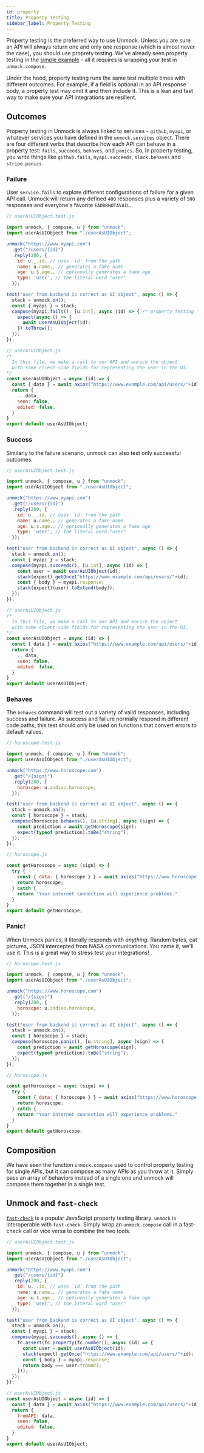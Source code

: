 ```yaml
---
id: property
title: Property Testing
sidebar_label: Property Testing
---
```


Property testing is the preferred way to use Unmock. Unless you are sure an API will always return one and only one response (which is almost never the case), you should use proprety testing.  We've already seen property testing in the [simple example](introduction.md) - all it requires is wrapping your test in `unmock.compose`.

Under the hood, property testing runs the same test multiple times with different outcomes. For example, if a field is optional in an API response body, a property test may omit it and then include it.  This is a lean and fast way to make sure your API integrations are resilient.

## Outcomes

Property testing in Unmock is always linked to services - `github`, `myapi`, or whatever services you have defined in the `unmock.services` object. There are four different verbs that describe how each API can behave in a property test: `fails`, `succeeds`, `behaves`, and `panics`.  So, in property testing, you write things like `github.fails`, `myapi.succeeds`, `slack.behaves` and `stripe.panics`.

### Failure

User `service.fails` to explore different configurations of failure for a given API call.  Unmock will return any defined `400` responses plus a variety of `500` responses and everyone's favorite `EADDRNOTAVAIL`.

<!--DOCUSAURUS_CODE_TABS-->

<!--Test-->
```javascript
// userAsUIObject.test.js

import unmock, { compose, u } from "unmock";
import userAsUIObject from "./userAsUIObject";

unmock("https://www.myapi.com")
  .get("/users/{id}")
  .reply(200, {
    id: u._.id, // uses `id` from the path
    name: u.name., // generates a fake name
    age: u.$.age., // optionally generates a fake age
    type: 'user', // the literal word "user"
  });

test("user from backend is correct as UI object", async () => {
  stack = unmock.on();
  const { myapi } = stack;
  compose(myapi.fails(), [u.int], async (id) => { /* property testing */
    expect(async () => {
      await userAsUIObject(id);
    }).toThrow();
  });
});
```

<!--Code-->
```javascript
// userAsUIObject.js
/*
  In this file, we make a call to our API and enrich the object
  with some client-side fields for representing the user in the UI.
*/
const userAsUIObject = async (id) => {
  const { data } = await axios("https://www.example.com/api/users/"+id);
  return {
    ...data,
    seen: false,
    edited: false,
  }
}
export default userAsUIObject;
```

<!--END_DOCUSAURUS_CODE_TABS-->

### Success

Similarly to the failure scenario, unmock can also test only successful outcomes.

<!--DOCUSAURUS_CODE_TABS-->

<!--Test-->
```javascript
// userAsUIObject.test.js

import unmock, { compose, u } from "unmock";
import userAsUIObject from "./userAsUIObject";

unmock("https://www.myapi.com")
  .get("/users/{id}")
  .reply(200, {
    id: u._.id, // uses `id` from the path
    name: u.name., // generates a fake name
    age: u.$.age., // optionally generates a fake age
    type: 'user', // the literal word "user"
  });

test("user from backend is correct as UI object", async () => {
  stack = unmock.on();
  const { myapi } = stack;
  compose(myapi.succeeds(), [u.int], async (id) => {
    const user = await userAsUIObject(id);
    stack(expect).getOnce("https://www.example.com/api/users/"+id);
    const { body } = myapi.response;
    stack(expect)(user).toExtend(body));
  });
});
```

<!--Code-->
```javascript
// userAsUIObject.js
/*
  In this file, we make a call to our API and enrich the object
  with some client-side fields for representing the user in the UI.
*/
const userAsUIObject = async (id) => {
  const { data } = await axios("https://www.example.com/api/users/"+id);
  return {
    ...data,
    seen: false,
    edited: false,
  }
}
export default userAsUIObject;
```

<!--END_DOCUSAURUS_CODE_TABS-->


### Behaves

The `behaves` command will test out a variety of valid responses, including success and failure. As success and failure normally respond in different code paths, this test should only be used on functions that convert errors to default values.

<!--DOCUSAURUS_CODE_TABS-->

<!--Test-->
```javascript
// horoscope.test.js

import unmock, { compose, u } from "unmock";
import userAsUIObject from "./userAsUIObject";

unmock("https://www.horoscope.com")
  .get("/{sign}")
  .reply(200, {
    horoscpe: u.zodiac.horoscope,
  });

test("user from backend is correct as UI object", async () => {
  stack = unmock.on();
  const { horoscope } = stack;
  compose(horoscope.behaves(), [u.string], async (sign) => {
    const prediction = await getHoroscope(sign);
    expect(typeof prediction).toBe("string");
  });
});
```

<!--Code-->
```javascript
// horoscope.js

const getHoroscope = async (sign) => {
  try {
    const { data: { horoscope } } = await axios("https://www.horoscope.com/"+sign);
    return horoscope;
  } catch {
    return "Your internet connection will experience problems."
  }
}
export default getHoroscope;
```

<!--END_DOCUSAURUS_CODE_TABS-->

### Panic!

When Unmock panics, it literally responds with *anything*. Random bytes, cat pictures, JSON intercepted from NASA communications. You name it, we'll use it.  This is a great way to stress test your integrations!

<!--DOCUSAURUS_CODE_TABS-->

<!--Test-->
```javascript
// horoscope.test.js

import unmock, { compose, u } from "unmock";
import userAsUIObject from "./userAsUIObject";

unmock("https://www.horoscope.com")
  .get("/{sign}")
  .reply(200, {
    horoscpe: u.zodiac.horoscope,
  });

test("user from backend is correct as UI object", async () => {
  stack = unmock.on();
  const { horoscope } = stack;
  compose(horoscope.panic(), [u.string], async (sign) => {
    const prediction = await getHoroscope(sign);
    expect(typeof prediction).toBe("string");
  });
});
```

<!--Code-->
```javascript
// horoscope.js

const getHoroscope = async (sign) => {
  try {
    const { data: { horoscope } } = await axios("https://www.horoscope.com/"+sign);
    return horoscope;
  } catch {
    return "Your internet connection will experience problems."
  }
}
export default getHoroscope;
```

<!--END_DOCUSAURUS_CODE_TABS-->

## Composition

We have seen the function `unmock.compose` used to control property testing for single APIs, but it can compose as many APIs as you throw at it. Simply pass an array of behaviors instead of a single one and unmock will compose them together in a single test.

## Unmock and `fast-check`

[`fast-check`](https://www.npmjs.com/package/fast-check) is a popular JavaScript property testing library. `unmock` is interoperable with `fast-check`.  Simply wrap an `unmock.compose` call in a fast-check call or vice versa to combine the two tools.

<!--DOCUSAURUS_CODE_TABS-->

<!--Test-->
```javascript
// userAsUIObject.test.js

import unmock, { compose, u } from "unmock";
import userAsUIObject from "./userAsUIObject";

unmock("https://www.myapi.com")
  .get("/users/{id}")
  .reply(200, {
    id: u._.id, // uses `id` from the path
    name: u.name., // generates a fake name
    age: u.$.age., // optionally generates a fake age
    type: 'user', // the literal word "user"
  });

test("user from backend is correct as UI object", async () => {
  stack = unmock.on();
  const { myapi } = stack;
  compose(myapi.succeeds(), async () => {
    fc.assert(fc.property(fc.number(), async (id) => {
      const user = await userAsUIObject(id);
      stack(expect).getOnce("https://www.example.com/api/users/"+id);
      const { body } = myapi.response;
      return body === user.fromAPI;
    }));
  });
});
```

<!--Code-->
```javascript
// userAsUIObject.js
const userAsUIObject = async (id) => {
  const { data } = await axios("https://www.example.com/api/users/"+id);
  return {
    fromAPI: data,
    seen: false,
    edited: false,
  }
}
export default userAsUIObject;
```

<!--END_DOCUSAURUS_CODE_TABS-->